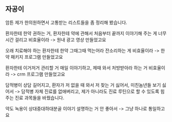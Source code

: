 ## 자공이
암튼 제가 한의원하면서 고통받는 리스트들을 좀 정리해 봤습니다.

환자한테 한약 권하는 거, 환자한테 약에 관해서 처음부터 끝까지 이야기해 주는 게 너무 시간 걸리고 비효율이라
-> 원내 광고 영상 만들었고요

오래 치료해야 하는 환자한테 한약 그때그때 먹는어라 잔소리하는 게 비효율이라
-> 한약 패키지 프로그램 만들었고요

환자한테 이거저거 관리할 거 매일 이야기하고, 제때 와서 처방받아라 하는 거 비효율이라
-> crm 프로그램 만들었고요

담적병이 상담 길어지고, 환자가 저 없을 때 와서 저 찾는 거 싫어서, 미친놈년들 보기 싫어서
-> 담적병 자체 진료를 없애버리고, 제가 아니라도 진료 루틴으로 할 수 있도록 힘주는 진료 과목들을 바꿨습니다.

약도 녹용이 상대중대하대분골 이야기 설명하는 거 안 좋아서
-> 그냥 하나로 통일하고요